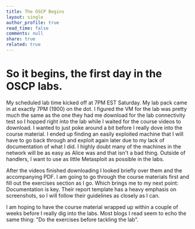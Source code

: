 ```yaml
---
title: The OSCP Begins
layout: single
author_profile: true
read_time: false
comments: null
share: true
related: true
---
```


# So it begins, the first day in the OSCP labs.

My scheduled lab time kicked off at 7PM EST Saturday. My lab pack came in at exactly 7PM (1900) on the dot. I figured the VM for the lab was pretty much the same as the one they had me download for the lab connectivity test so I hopped right into the lab while I waited for the course videos to download. I wanted to just poke around a bit before I really dove into the course material. I ended up finding an easily exploited machine that I will have to go back through and exploit again later due to my lack of documentation of what I did. I highly doubt many of the machines in the network will be as easy as Alice was and that isn't a bad thing. Outside of handlers, I want to use as little Metasploit as possible in the labs. 

After the videos finished downloading I looked briefly over them and the accompanying PDF. I am going to go through the course materials first and fill out the exercises section as I go. Which brings me to my next point: Documentation is key. Their report template has a heavy emphasis on screenshots, so I will follow their guidelines as closely as I can.

I am hoping to have the course material wrapped up within a couple of weeks before I really dig into the labs. Most blogs I read seem to echo the same thing: "Do the exercises before tackling the lab". 
